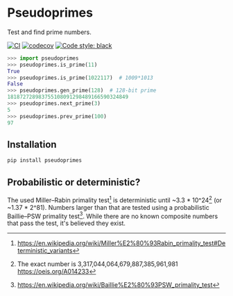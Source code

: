 # Pseudoprimes

Test and find prime numbers.

[![CI](https://github.com/oittaa/pseudoprimes-py/actions/workflows/main.yml/badge.svg)](https://github.com/oittaa/pseudoprimes-py/actions/workflows/main.yml)
[![codecov](https://codecov.io/gh/oittaa/pseudoprimes-py/branch/main/graph/badge.svg?token=CDOIHDYMUR)](https://codecov.io/gh/oittaa/pseudoprimes-py)
[![Code style: black](https://img.shields.io/badge/code%20style-black-000000.svg)](https://github.com/psf/black)

```python
>>> import pseudoprimes
>>> pseudoprimes.is_prime(11)
True
>>> pseudoprimes.is_prime(1022117)  # 1009*1013
False
>>> pseudoprimes.gen_prime(128)  # 128-bit prime
181872728983755108091298489166590324849
>>> pseudoprimes.next_prime(3)
5
>>> pseudoprimes.prev_prime(100)
97
```

## Installation

```bash
pip install pseudoprimes
```

## Probabilistic or deterministic?

The used Miller–Rabin primality test[^1] is deterministic until ~3.3 \* 10^24[^2] (or ~1.37 \* 2^81). Numbers larger than that are tested using a probabilistic Baillie–PSW primality test[^3]. While there are no known composite numbers that pass the test, it's believed they exist.

[^1]: https://en.wikipedia.org/wiki/Miller%E2%80%93Rabin_primality_test#Deterministic_variants
[^2]: The exact number is 3,317,044,064,679,887,385,961,981 https://oeis.org/A014233
[^3]: https://en.wikipedia.org/wiki/Baillie%E2%80%93PSW_primality_test
